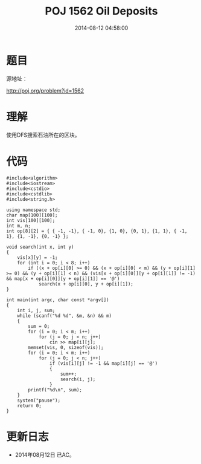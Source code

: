 ﻿---
layout: post
title: POJ 1562 Oil Deposits
date: 2014-08-12 04:58:00
categories: Exercise
toc: true
---
# 题目
源地址：

http://poj.org/problem?id=1562

# 理解
使用DFS搜索石油所在的区块。

<!-- more -->

# 代码

```
#include<algorithm>
#include<iostream>
#include<cstdio>
#include<cstdlib>
#include<string.h>

using namespace std;
char map[100][100];
int vis[100][100];
int m, n;
int op[8][2] = { { -1, -1}, { -1, 0}, {1, 0}, {0, 1}, {1, 1}, { -1, 1}, {1, -1}, {0, -1} };

void search(int x, int y)
{
    vis[x][y] = -1;
    for (int i = 0; i < 8; i++)
        if ((x + op[i][0] >= 0) && (x + op[i][0] < m) && (y + op[i][1] >= 0) && (y + op[i][1] < n) && (vis[x + op[i][0]][y + op[i][1]] != -1) && map[x + op[i][0]][y + op[i][1]] == '@')
            search(x + op[i][0], y + op[i][1]);
}

int main(int argc, char const *argv[])
{
    int i, j, sum;
    while (scanf("%d %d", &m, &n) && m)
    {
        sum = 0;
        for (i = 0; i < m; i++)
            for (j = 0; j < n; j++)
                cin >> map[i][j];
        memset(vis, 0, sizeof(vis));
        for (i = 0; i < m; i++)
            for (j = 0; j < n; j++)
                if (vis[i][j] != -1 && map[i][j] == '@')
                {
                    sum++;
                    search(i, j);
                }
        printf("%d\n", sum);
    }
    system("pause");
    return 0;
}

```

# 更新日志
- 2014年08月12日 已AC。